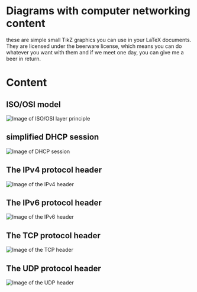 Diagrams with computer networking content
=========================================

these are simple small TikZ graphics you can use in your LaTeX documents.
They are licensed under the beerware license, which means you can do whatever you want with them and if we meet one day, you can give me a beer in return.


Content
=======


ISO/OSI model
-------------

![Image of ISO/OSI layer principle](https://raw.githubusercontent.com/tabascoeye/TikZ-diagrams/master/networking/ISO-modell_eng.png)


simplified DHCP session
-----------------------

![Image of DHCP session](https://raw.githubusercontent.com/tabascoeye/TikZ-diagrams/master/networking/DHCP_simplified_eng.png)


The IPv4 protocol header
----------------------

![Image of the IPv4 header](https://raw.githubusercontent.com/tabascoeye/TikZ-diagrams/master/networking/IP-Header_eng.png)


The IPv6 protocol header
----------------------

![Image of the IPv6 header](https://raw.githubusercontent.com/tabascoeye/TikZ-diagrams/master/networking/IPv6-Header_eng.png)


The TCP protocol header
-----------------------

![Image of the TCP header](https://raw.githubusercontent.com/tabascoeye/TikZ-diagrams/master/networking/TCP-Header_eng.png)


The UDP protocol header
-----------------------

![Image of the UDP header](https://raw.githubusercontent.com/tabascoeye/TikZ-diagrams/master/networking/UDP-Header_eng.png)
